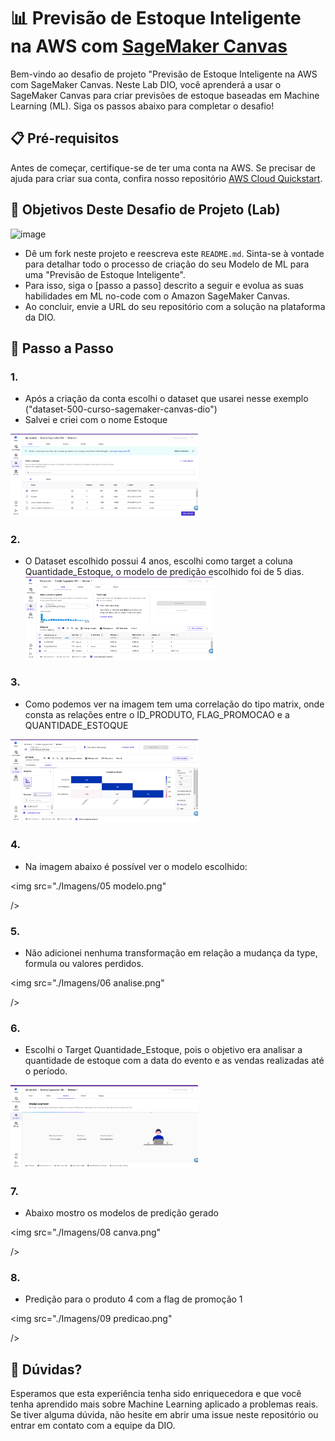 # 📊 Previsão de Estoque Inteligente na AWS com [SageMaker Canvas](https://aws.amazon.com/pt/sagemaker/canvas/)

Bem-vindo ao desafio de projeto "Previsão de Estoque Inteligente na AWS com SageMaker Canvas. Neste Lab DIO, você aprenderá a usar o SageMaker Canvas para criar previsões de estoque baseadas em Machine Learning (ML). Siga os passos abaixo para completar o desafio!

## 📋 Pré-requisitos

Antes de começar, certifique-se de ter uma conta na AWS. Se precisar de ajuda para criar sua conta, confira nosso repositório [AWS Cloud Quickstart](https://github.com/digitalinnovationone/aws-cloud-quickstart).


## 🎯 Objetivos Deste Desafio de Projeto (Lab)

![image](https://github.com/digitalinnovationone/lab-aws-sagemaker-canvas-estoque/assets/730492/72f5c21f-5562-491e-aa42-2885a3184650)

- Dê um fork neste projeto e reescreva este `README.md`. Sinta-se à vontade para detalhar todo o processo de criação do seu Modelo de ML para uma "Previsão de Estoque Inteligente".
- Para isso, siga o [passo a passo] descrito a seguir e evolua as suas habilidades em ML no-code com o Amazon SageMaker Canvas.
- Ao concluir, envie a URL do seu repositório com a solução na plataforma da DIO.


## 🚀 Passo a Passo

### 1. 
- Após a criação da conta escolhi o dataset que usarei nesse exemplo ("dataset-500-curso-sagemaker-canvas-dio")
- Salvei e criei com o nome Estoque

<img 
    src="./Imagens/02 dataset.png"
    width="300"
/>

### 2. 
-   O Dataset escolhido possui 4 anos, escolhi como target a coluna Quantidade_Estoque, o modelo de predição escolhido foi de 5 dias.
<img 
    src="./Imagens/03 target.png"
    width="300"
/>

### 3. 
-   Como podemos ver na imagem tem uma correlação do tipo matrix, onde consta as relações entre o ID_PRODUTO, FLAG_PROMOCAO e a QUANTIDADE_ESTOQUE

  <img 
    src="./Imagens/04 correlacao.png"
    width="300"
/>

### 4. 
-   Na imagem abaixo é possível ver o modelo escolhido:

<img 
    src="./Imagens/05 modelo.png"
   
/>

### 5.
- Não adicionei nenhuma transformação em relação a mudança da type, formula ou valores perdidos.

<img 
    src="./Imagens/06 analise.png"

/>

### 6.
- Escolhi o Target Quantidade_Estoque, pois o objetivo era analisar a quantidade de estoque com a data do evento e as vendas realizadas até o período.

<img 
    src="./Imagens/07 processo.png"
    width="300"
/>

### 7.
- Abaixo mostro os modelos de predição gerado

<img 
    src="./Imagens/08 canva.png"
   
/>

### 8. 
- Predição para o produto 4 com a flag de promoção 1

<img 
    src="./Imagens/09 predicao.png"
    
/>


## 🤔 Dúvidas?

Esperamos que esta experiência tenha sido enriquecedora e que você tenha aprendido mais sobre Machine Learning aplicado a problemas reais. Se tiver alguma dúvida, não hesite em abrir uma issue neste repositório ou entrar em contato com a equipe da DIO.
